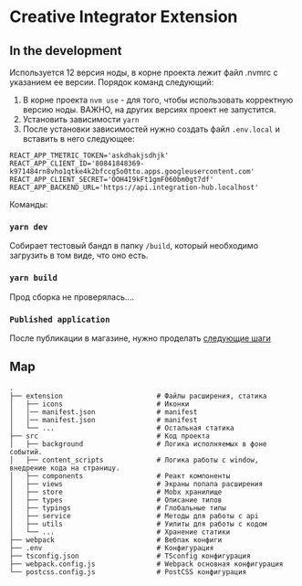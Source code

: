 # Creative Integrator Extension

## In the development

Используется 12 версия ноды, в корне проекта лежит файл .nvmrc с указанием ее версии.
Порядок команд следующий:
1. В корне проекта `nvm use` - для того, чтобы использовать корректную версию ноды. ВАЖНО, на других версиях проект не запустится.
2. Установить зависимости `yarn`
3. После установки зависимостей нужно создать файл `.env.local` и вставить в него следующее:

```
REACT_APP_TMETRIC_TOKEN='askdhakjsdhjk'
REACT_APP_CLIENT_ID='80841848369-k971484rn8vho1qtke4k2bfccg5o0tto.apps.googleusercontent.com'
REACT_APP_CLIENT_SECRET='OOH4I9kFt1gmF060bm0gt7df'
REACT_APP_BACKEND_URL='https://api.integration-hub.localhost'
```

Команды:

### `yarn dev`

Собирает тестовый бандл в папку `/build`, который необходимо загрузить в том виде, что оно есть.

### `yarn build`

Прод сборка не проверялась....

### `Published application`
После публикации в магазине, нужно проделать <a href="https://stackoverflow.com/questions/46883130/oauth2-using-identity-not-working-in-chrome-extension-when-deployed-in-webstore">следующие шаги</a>

## Map
```
.
├── extension                       # Файлы расширения, статика
│   ├── icons                       # Иконки
│   │── manifest.json               # manifest
│   │── manifest.json               # manifest
│   └── ...                         # Остальная статика
├── src                             # Код проекта
│   ├── background                  # Логика исполняемых в фоне событий.
│   ├── content_scripts             # Логика работы с window, внедрение кода на страницу.
│   ├── components                  # Реакт компоненты
│   ├── views                       # Экраны попапа расширения
│   ├── store                       # Mobx хранилище
│   ├── types                       # Описание типов
│   ├── typings                     # Глобальные типы
│   ├── service                     # Методы для работы с api
│   ├── utils                       # Уилиты для работы с кодом
│   └── ...                         # Хранение статики
├── webpack                         # Вебпак конфиги
├── .env                            # Конфигурация
├── tsconfig.json                   # TSconfig конфигурация
├── webpack.config.js               # Webpack основная конфигурация
└── postcss.config.js               # PostCSS конфигурация
```
